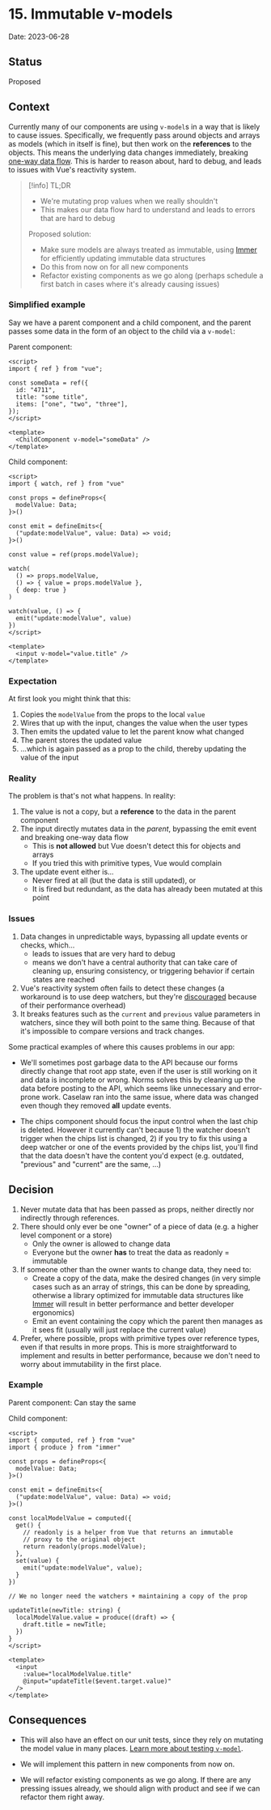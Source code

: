# 15. Immutable v-models

Date: 2023-06-28

## Status

Proposed

## Context

Currently many of our components are using `v-model`s in a way that is likely to cause issues. Specifically, we frequently pass around objects and arrays as models (which in itself is fine), but then work on the **references** to the objects. This means the underlying data changes immediately, breaking [one-way data flow](https://vuejs.org/guide/components/props.html#one-way-data-flow). This is harder to reason about, hard to debug, and leads to issues with Vue's reactivity system.

> [!info] TL;DR
>
> - We're mutating prop values when we really shouldn't
> - This makes our data flow hard to understand and leads to errors that are hard to debug
>
> Proposed solution:
>
> - Make sure models are always treated as immutable, using [Immer](https://immerjs.github.io/immer/) for efficiently updating immutable data structures
> - Do this from now on for all new components
> - Refactor existing components as we go along (perhaps schedule a first batch in cases where it's already causing issues)

### Simplified example

Say we have a parent component and a child component, and the parent passes some data in the form of an object to the child via a `v-model`:

Parent component:

```vue
<script>
import { ref } from "vue";

const someData = ref({
  id: "4711",
  title: "some title",
  items: ["one", "two", "three"],
});
</script>

<template>
  <ChildComponent v-model="someData" />
</template>
```

Child component:

```vue
<script>
import { watch, ref } from "vue"

const props = defineProps<{
  modelValue: Data;
}>()

const emit = defineEmits<{
  ("update:modelValue", value: Data) => void;
}>()

const value = ref(props.modelValue);

watch(
  () => props.modelValue,
  () => { value = props.modelValue },
  { deep: true }
)

watch(value, () => {
  emit("update:modelValue", value)
})
</script>

<template>
  <input v-model="value.title" />
</template>
```

### Expectation

At first look you might think that this:

1. Copies the `modelValue` from the props to the local `value`
2. Wires that up with the input, changes the value when the user types
3. Then emits the updated value to let the parent know what changed
4. The parent stores the updated value
5. ...which is again passed as a prop to the child, thereby updating the value of the input

### Reality

The problem is that's not what happens. In reality:

1. The value is not a copy, but a **reference** to the data in the parent component
2. The input directly mutates data in the _parent_, bypassing the emit event and breaking one-way data flow
   - This is **not allowed** but Vue doesn't detect this for objects and arrays
   - If you tried this with primitive types, Vue would complain
3. The update event either is...
   - Never fired at all (but the data is still updated), or
   - It is fired but redundant, as the data has already been mutated at this point

### Issues

1. Data changes in unpredictable ways, bypassing all update events or checks, which...
   - leads to issues that are very hard to debug
   - means we don't have a central authority that can take care of cleaning up, ensuring consistency, or triggering behavior if certain states are reached
2. Vue's reactivity system often fails to detect these changes (a workaround is to use deep watchers, but they're [discouraged](https://vuejs.org/guide/essentials/watchers.html#deep-watchers) because of their performance overhead)
3. It breaks features such as the `current` and `previous` value parameters in watchers, since they will both point to the same thing. Because of that it's impossible to compare versions and track changes.

Some practical examples of where this causes problems in our app:

- We'll sometimes post garbage data to the API because our forms directly change that root app state, even if the user is still working on it and data is incomplete or wrong. Norms solves this by cleaning up the data before posting to the API, which seems like unnecessary and error-prone work. Caselaw ran into the same issue, where data was changed even though they removed **all** update events.

- The chips component should focus the input control when the last chip is deleted. However it currently can't because 1) the watcher doesn't trigger when the chips list is changed, 2) if you try to fix this using a deep watcher or one of the events provided by the chips list, you'll find that the data doesn't have the content you'd expect (e.g. outdated, "previous" and "current" are the same, ...)

## Decision

1. Never mutate data that has been passed as props, neither directly nor indirectly through references.
2. There should only ever be one "owner" of a piece of data (e.g. a higher level component or a store)
   - Only the owner is allowed to change data
   - Everyone but the owner **has** to treat the data as readonly = immutable
3. If someone other than the owner wants to change data, they need to:
   - Create a copy of the data, make the desired changes (in very simple cases such as an array of strings, this can be done by spreading, otherwise a library optimized for immutable data structures like [Immer](https://immerjs.github.io/immer/) will result in better performance and better developer ergonomics)
   - Emit an event containing the copy which the parent then manages as it sees fit (usually will just replace the current value)
4. Prefer, where possible, props with primitive types over reference types, even if that results in more props. This is more straightforward to implement and results in better performance, because we don't need to worry about immutability in the first place.

### Example

Parent component: Can stay the same

Child component:

```vue
<script>
import { computed, ref } from "vue"
import { produce } from "immer"

const props = defineProps<{
  modelValue: Data;
}>()

const emit = defineEmits<{
  ("update:modelValue", value: Data) => void;
}>()

const localModelValue = computed({
  get() {
    // readonly is a helper from Vue that returns an immutable
    // proxy to the original object
    return readonly(props.modelValue);
  },
  set(value) {
    emit("update:modelValue", value);
  }
})

// We no longer need the watchers + maintaining a copy of the prop

updateTitle(newTitle: string) {
  localModelValue.value = produce((draft) => {
    draft.title = newTitle;
  })
}
</script>

<template>
  <input
    :value="localModelValue.title"
    @input="updateTitle($event.target.value)"
  />
</template>
```

## Consequences

- This will also have an effect on our unit tests, since they rely on mutating the model value in many places. [Learn more about testing `v-model`](https://test-utils.vuejs.org/guide/advanced/v-model.html).

- We will implement this pattern in new components from now on.

- We will refactor existing components as we go along. If there are any pressing issues already, we should align with product and see if we can refactor them right away.
